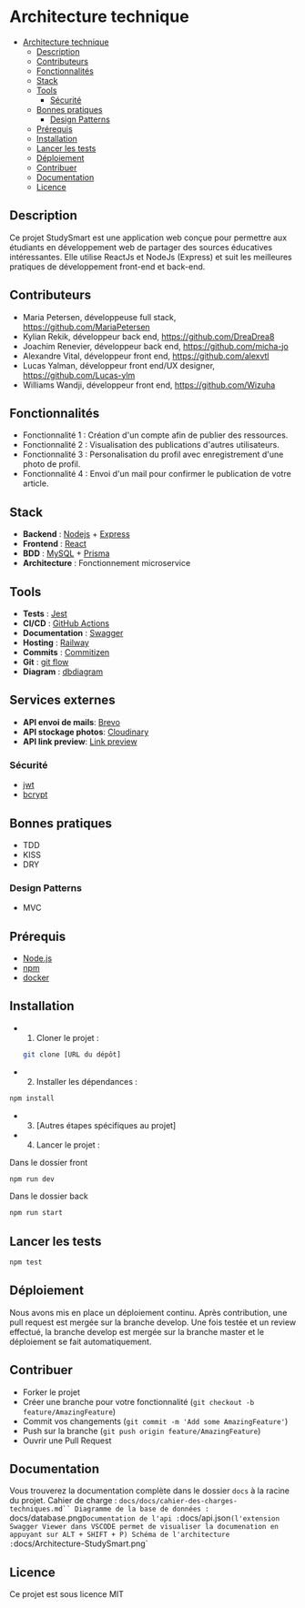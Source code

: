 # Architecture technique

- [Architecture technique](#architecture-technique)
  - [Description](#description)
  - [Contributeurs](#contributeurs)
  - [Fonctionnalités](#fonctionnalités)
  - [Stack](#stack)
  - [Tools](#tools)
    - [Sécurité](#sécurité)
  - [Bonnes pratiques](#bonnes-pratiques)
    - [Design Patterns](#design-patterns)
  - [Prérequis](#prérequis)
  - [Installation](#installation)
  - [Lancer les tests](#lancer-les-tests)
  - [Déploiement](#déploiement)
  - [Contribuer](#contribuer)
  - [Documentation](#documentation)
  - [Licence](#licence)

## Description

Ce projet StudySmart est une application web conçue pour permettre aux étudiants en développement web de partager des sources éducatives intéressantes. Elle utilise ReactJs et NodeJs (Express) et suit les meilleures pratiques de développement front-end et back-end.

## Contributeurs

- Maria Petersen, développeuse full stack, https://github.com/MariaPetersen
- Kylian Rekik, développeur back end, https://github.com/DreaDrea8
- Joachim Renevier, développeur back end, https://github.com/micha-jo
- Alexandre Vital, développeur front end, https://github.com/alexvtl
- Lucas Yalman, développeur front end/UX designer, https://github.com/Lucas-ylm
- Williams Wandji, développeur front end, https://github.com/Wizuha

## Fonctionnalités

- Fonctionnalité 1 : Création d'un compte afin de publier des ressources.
- Fonctionnalité 2 : Visualisation des publications d'autres utilisateurs.
- Fonctionnalité 3 : Personalisation du profil avec enregistrement d'une photo de profil.
- Fonctionnalité 4 : Envoi d'un mail pour confirmer le publication de votre article.

## Stack

- **Backend** : [Nodejs](https://nodejs.org/) + [Express](https://expressjs.com/fr/)
- **Frontend** : [React](https://reactjs.org/)
- **BDD** : [MySQL](https://www.mysql.com/fr/) + [Prisma](https://www.prisma.io/)
- **Architecture** : Fonctionnement microservice

## Tools

- **Tests** : [Jest](https://jestjs.io/)
- **CI/CD** : [GitHub Actions](https://github.com/features/actions)
- **Documentation** : [Swagger](https://swagger.io/)
- **Hosting** : [Railway](https://railway.app/)
- **Commits** : [Commitizen](<[https://](https://github.com/commitizen/cz-cli)>)
- **Git** : [git flow](https://danielkummer.github.io/git-flow-cheatsheet/index.fr_FR.html)
- **Diagram** : [dbdiagram](https://dbdiagram.io/)

## Services externes

- **API envoi de mails**: [Brevo](https://www.brevo.com/fr/)
- **API stockage photos**: [Cloudinary](https://cloudinary.com/)
- **API link preview**: [Link preview](https://www.linkpreview.net/)

### Sécurité

- [jwt](https://jwt.io/)
- [bcrypt](https://www.npmjs.com/package/bcrypt)

## Bonnes pratiques

- TDD
- KISS
- DRY

### Design Patterns

- MVC

## Prérequis

- [Node.js](https://nodejs.org/en/)
- [npm](https://www.npmjs.com/)
- [docker](https://www.docker.com/)

## Installation

- 1. Cloner le projet :

  ```bash
  git clone [URL du dépôt]
  ```

- 2. Installer les dépendances :

```bash
npm install
```

- 3. [Autres étapes spécifiques au projet]

- 4. Lancer le projet :

Dans le dossier front

```bash
npm run dev
```

Dans le dossier back

```bash
npm run start
```

## Lancer les tests

```bash
npm test
```

## Déploiement

Nous avons mis en place un déploiement continu. Après contribution, une pull request est mergée sur la branche develop. Une fois testée et un review effectué, la branche develop est mergée sur la branche master et le déploiement se fait automatiquement.

## Contribuer

- Forker le projet
- Créer une branche pour votre fonctionnalité (`git checkout -b feature/AmazingFeature`)
- Commit vos changements (`git commit -m 'Add some AmazingFeature'`)
- Push sur la branche (`git push origin feature/AmazingFeature`)
- Ouvrir une Pull Request

## Documentation

Vous trouverez la documentation complète dans le dossier `docs` à la racine du projet.
Cahier de charge : ` docs/docs/cahier-des-charges-techniques.md``
Diagramme de la base de données :  `docs/database.png`Documentation de l'api :`docs/api.json`(l'extension Swagger Viewer dans VSCODE permet de visualiser la documenation en appuyant sur ALT + SHIFT + P)
Schéma de l'architecture :`docs/Architecture-StudySmart.png`

## Licence

Ce projet est sous licence MIT
